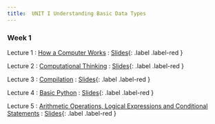 ```yaml
---
title:  UNIT I Understanding Basic Data Types
---
```


### Week 1


Lecture 1 
  : [How a Computer Works](#)
    : [Slides](#){: .label .label-red }
  
Lecture 2
  : [Computational Thinking](#)
    : [Slides](#){: .label .label-red }

Lecture 3 
  : [Compilation](#)
    : [Slides](#){: .label .label-red }
  
Lecture 4 
  : [Basic Python](#)
    : [Slides](#){: .label .label-red }
  
Lecture 5
  : [ Arithmetic Operations, Logical Expressions and Conditional Statements](#)
    : [Slides](#){: .label .label-red }

  
